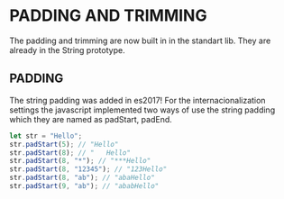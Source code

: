 # PADDING AND TRIMMING

The padding and trimming are now built in in the standart lib. They are already in the String prototype.

## PADDING

The string padding was added in es2017!
For the internacionalization settings the javascript implemented two ways of use the string padding which they are named as padStart, padEnd.

```js
let str = "Hello";
str.padStart(5); // "Hello"
str.padStart(8); // "   Hello"
str.padStart(8, "*"); // "***Hello"
str.padStart(8, "12345"); // "123Hello"
str.padStart(8, "ab"); // "abaHello"
str.padStart(9, "ab"); // "ababHello"
```
